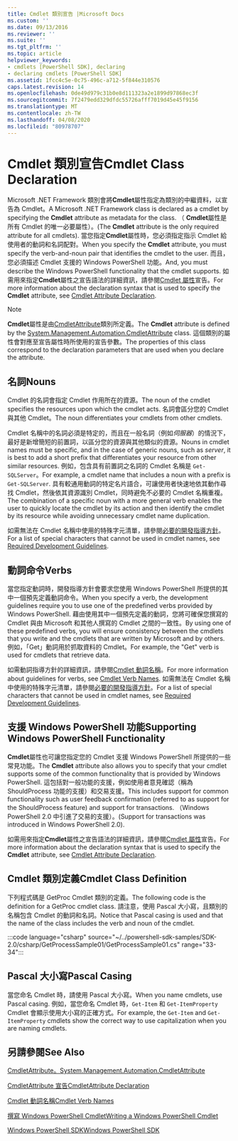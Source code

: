 ```yaml
---
title: Cmdlet 類別宣告 |Microsoft Docs
ms.custom: ''
ms.date: 09/13/2016
ms.reviewer: ''
ms.suite: ''
ms.tgt_pltfrm: ''
ms.topic: article
helpviewer_keywords:
- cmdlets [PowerShell SDK], declaring
- declaring cmdlets [PowerShell SDK]
ms.assetid: 1fcc4c5e-0c75-496c-a712-5f844e310576
caps.latest.revision: 14
ms.openlocfilehash: 0de49d979c31b0e8d111323a2e1899d97868ec3f
ms.sourcegitcommit: 7f2479edd329dfdc55726afff7019d45e45f9156
ms.translationtype: MT
ms.contentlocale: zh-TW
ms.lasthandoff: 04/08/2020
ms.locfileid: "80978707"
---
```

# <a name="cmdlet-class-declaration"></a><span data-ttu-id="37738-102">Cmdlet 類別宣告</span><span class="sxs-lookup"><span data-stu-id="37738-102">Cmdlet Class Declaration</span></span>

<span data-ttu-id="37738-103">Microsoft .NET Framework 類別會將**Cmdlet**屬性指定為類別的中繼資料，以宣告為 Cmdlet。</span><span class="sxs-lookup"><span data-stu-id="37738-103">A Microsoft .NET Framework class is declared as a cmdlet by specifying the **Cmdlet** attribute as metadata for the class.</span></span> <span data-ttu-id="37738-104">（ **Cmdlet**屬性是所有 Cmdlet 的唯一必要屬性）。</span><span class="sxs-lookup"><span data-stu-id="37738-104">(The **Cmdlet** attribute is the only required attribute for all cmdlets).</span></span>
<span data-ttu-id="37738-105">當您指定**Cmdlet**屬性時，您必須指定指示 Cmdlet 給使用者的動詞和名詞配對。</span><span class="sxs-lookup"><span data-stu-id="37738-105">When you specify the **Cmdlet** attribute, you must specify the verb-and-noun pair that identifies the cmdlet to the user.</span></span> <span data-ttu-id="37738-106">而且，您必須描述 Cmdlet 支援的 Windows PowerShell 功能。</span><span class="sxs-lookup"><span data-stu-id="37738-106">And, you must describe the Windows PowerShell functionality that the cmdlet supports.</span></span> <span data-ttu-id="37738-107">如需用來指定**Cmdlet**屬性之宣告語法的詳細資訊，請參閱[Cmdlet 屬性](./cmdlet-attribute-declaration.md)宣告。</span><span class="sxs-lookup"><span data-stu-id="37738-107">For more information about the declaration syntax that is used to specify the **Cmdlet** attribute, see [Cmdlet Attribute Declaration](./cmdlet-attribute-declaration.md).</span></span>

> [!NOTE]
> <span data-ttu-id="37738-108">**Cmdlet**屬性是由[CmdletAttribute](/dotnet/api/System.Management.Automation.CmdletAttribute)類別所定義。</span><span class="sxs-lookup"><span data-stu-id="37738-108">The **Cmdlet** attribute is defined by the [System.Management.Automation.CmdletAttribute](/dotnet/api/System.Management.Automation.CmdletAttribute) class.</span></span> <span data-ttu-id="37738-109">這個類別的屬性會對應至宣告屬性時所使用的宣告參數。</span><span class="sxs-lookup"><span data-stu-id="37738-109">The properties of this class correspond to the declaration parameters that are used when you declare the attribute.</span></span>

## <a name="nouns"></a><span data-ttu-id="37738-110">名詞</span><span class="sxs-lookup"><span data-stu-id="37738-110">Nouns</span></span>

<span data-ttu-id="37738-111">Cmdlet 的名詞會指定 Cmdlet 作用所在的資源。</span><span class="sxs-lookup"><span data-stu-id="37738-111">The noun of the cmdlet specifies the resources upon which the cmdlet acts.</span></span> <span data-ttu-id="37738-112">名詞會區分您的 Cmdlet 與其他 Cmdlet。</span><span class="sxs-lookup"><span data-stu-id="37738-112">The noun differentiates your cmdlets from other cmdlets.</span></span>

<span data-ttu-id="37738-113">Cmdlet 名稱中的名詞必須是特定的，而且在一般名詞（例如*伺服器*）的情況下，最好是新增簡短的前置詞，以區分您的資源與其他類似的資源。</span><span class="sxs-lookup"><span data-stu-id="37738-113">Nouns in cmdlet names must be specific, and in the case of generic nouns, such as *server*, it is best to add a short prefix that differentiates your resource from other similar resources.</span></span> <span data-ttu-id="37738-114">例如，包含具有前置詞之名詞的 Cmdlet 名稱是 `Get-SQLServer`。</span><span class="sxs-lookup"><span data-stu-id="37738-114">For example, a cmdlet name that includes a noun with a prefix is `Get-SQLServer`.</span></span> <span data-ttu-id="37738-115">具有較通用動詞的特定名片語合，可讓使用者快速地依其動作尋找 Cmdlet，然後依其資源識別 Cmdlet，同時避免不必要的 Cmdlet 名稱重複。</span><span class="sxs-lookup"><span data-stu-id="37738-115">The combination of a specific noun with a more general verb enables the user to quickly locate the cmdlet by its action and then identify the cmdlet by its resource while avoiding unnecessary cmdlet name duplication.</span></span>

<span data-ttu-id="37738-116">如需無法在 Cmdlet 名稱中使用的特殊字元清單，請參閱[必要的開發指導方針](./required-development-guidelines.md)。</span><span class="sxs-lookup"><span data-stu-id="37738-116">For a list of special characters that cannot be used in cmdlet names, see [Required Development Guidelines](./required-development-guidelines.md).</span></span>

## <a name="verbs"></a><span data-ttu-id="37738-117">動詞命令</span><span class="sxs-lookup"><span data-stu-id="37738-117">Verbs</span></span>

<span data-ttu-id="37738-118">當您指定動詞時，開發指導方針會要求您使用 Windows PowerShell 所提供的其中一個預先定義動詞命令。</span><span class="sxs-lookup"><span data-stu-id="37738-118">When you specify a verb, the development guidelines require you to use one of the predefined verbs provided by Windows PowerShell.</span></span> <span data-ttu-id="37738-119">藉由使用其中一個預先定義的動詞，您將可確保您撰寫的 Cmdlet 與由 Microsoft 和其他人撰寫的 Cmdlet 之間的一致性。</span><span class="sxs-lookup"><span data-stu-id="37738-119">By using one of these predefined verbs, you will ensure consistency between the cmdlets that you write and the cmdlets that are written by Microsoft and by others.</span></span> <span data-ttu-id="37738-120">例如，「Get」動詞用於抓取資料的 Cmdlet。</span><span class="sxs-lookup"><span data-stu-id="37738-120">For example, the "Get" verb is used for cmdlets that retrieve data.</span></span>

<span data-ttu-id="37738-121">如需動詞指導方針的詳細資訊，請參閱[Cmdlet 動詞名稱](./approved-verbs-for-windows-powershell-commands.md)。</span><span class="sxs-lookup"><span data-stu-id="37738-121">For more information about guidelines for verbs, see [Cmdlet Verb Names](./approved-verbs-for-windows-powershell-commands.md).</span></span> <span data-ttu-id="37738-122">如需無法在 Cmdlet 名稱中使用的特殊字元清單，請參閱[必要的開發指導方針](./required-development-guidelines.md)。</span><span class="sxs-lookup"><span data-stu-id="37738-122">For a list of special characters that cannot be used in cmdlet names, see [Required Development Guidelines](./required-development-guidelines.md).</span></span>

## <a name="supporting-windows-powershell-functionality"></a><span data-ttu-id="37738-123">支援 Windows PowerShell 功能</span><span class="sxs-lookup"><span data-stu-id="37738-123">Supporting Windows PowerShell Functionality</span></span>

<span data-ttu-id="37738-124">**Cmdlet**屬性也可讓您指定您的 Cmdlet 支援 Windows PowerShell 所提供的一些常見功能。</span><span class="sxs-lookup"><span data-stu-id="37738-124">The **Cmdlet** attribute also allows you to specify that your cmdlet supports some of the common functionality that is provided by Windows PowerShell.</span></span> <span data-ttu-id="37738-125">這包括對一般功能的支援，例如使用者意見確認（稱為 ShouldProcess 功能的支援）和交易支援。</span><span class="sxs-lookup"><span data-stu-id="37738-125">This includes support for common functionality such as user feedback confirmation (referred to as support for the ShouldProcess feature) and support for transactions.</span></span> <span data-ttu-id="37738-126">（Windows PowerShell 2.0 中引進了交易的支援）。</span><span class="sxs-lookup"><span data-stu-id="37738-126">(Support for transactions was introduced in Windows PowerShell 2.0).</span></span>

<span data-ttu-id="37738-127">如需用來指定**Cmdlet**屬性之宣告語法的詳細資訊，請參閱[Cmdlet 屬性](./cmdlet-attribute-declaration.md)宣告。</span><span class="sxs-lookup"><span data-stu-id="37738-127">For more information about the declaration syntax that is used to specify the **Cmdlet** attribute, see [Cmdlet Attribute Declaration](./cmdlet-attribute-declaration.md).</span></span>

## <a name="cmdlet-class-definition"></a><span data-ttu-id="37738-128">Cmdlet 類別定義</span><span class="sxs-lookup"><span data-stu-id="37738-128">Cmdlet Class Definition</span></span>

<span data-ttu-id="37738-129">下列程式碼是 GetProc Cmdlet 類別的定義。</span><span class="sxs-lookup"><span data-stu-id="37738-129">The following code is the definition for a GetProc cmdlet class.</span></span> <span data-ttu-id="37738-130">請注意，使用 Pascal 大小寫，且類別的名稱包含 Cmdlet 的動詞和名詞。</span><span class="sxs-lookup"><span data-stu-id="37738-130">Notice that Pascal casing is used and that the name of the class includes the verb and noun of the cmdlet.</span></span>

:::code language="csharp" source="~/../powershell-sdk-samples/SDK-2.0/csharp/GetProcessSample01/GetProcessSample01.cs" range="33-34":::

## <a name="pascal-casing"></a><span data-ttu-id="37738-131">Pascal 大小寫</span><span class="sxs-lookup"><span data-stu-id="37738-131">Pascal Casing</span></span>

<span data-ttu-id="37738-132">當您命名 Cmdlet 時，請使用 Pascal 大小寫。</span><span class="sxs-lookup"><span data-stu-id="37738-132">When you name cmdlets, use Pascal casing.</span></span> <span data-ttu-id="37738-133">例如，當您命名 Cmdlet 時，`Get-Item` 和 `Get-ItemProperty` Cmdlet 會顯示使用大小寫的正確方式。</span><span class="sxs-lookup"><span data-stu-id="37738-133">For example, the `Get-Item` and `Get-ItemProperty` cmdlets show the correct way to use capitalization when you are naming cmdlets.</span></span>

## <a name="see-also"></a><span data-ttu-id="37738-134">另請參閱</span><span class="sxs-lookup"><span data-stu-id="37738-134">See Also</span></span>

[<span data-ttu-id="37738-135">CmdletAttribute。</span><span class="sxs-lookup"><span data-stu-id="37738-135">System.Management.Automation.CmdletAttribute</span></span>](/dotnet/api/System.Management.Automation.CmdletAttribute)

[<span data-ttu-id="37738-136">CmdletAttribute 宣告</span><span class="sxs-lookup"><span data-stu-id="37738-136">CmdletAttribute Declaration</span></span>](./cmdlet-attribute-declaration.md)

[<span data-ttu-id="37738-137">Cmdlet 動詞名稱</span><span class="sxs-lookup"><span data-stu-id="37738-137">Cmdlet Verb Names</span></span>](./approved-verbs-for-windows-powershell-commands.md)

[<span data-ttu-id="37738-138">撰寫 Windows PowerShell Cmdlet</span><span class="sxs-lookup"><span data-stu-id="37738-138">Writing a Windows PowerShell Cmdlet</span></span>](./writing-a-windows-powershell-cmdlet.md)

[<span data-ttu-id="37738-139">Windows PowerShell SDK</span><span class="sxs-lookup"><span data-stu-id="37738-139">Windows PowerShell SDK</span></span>](../windows-powershell-reference.md)
